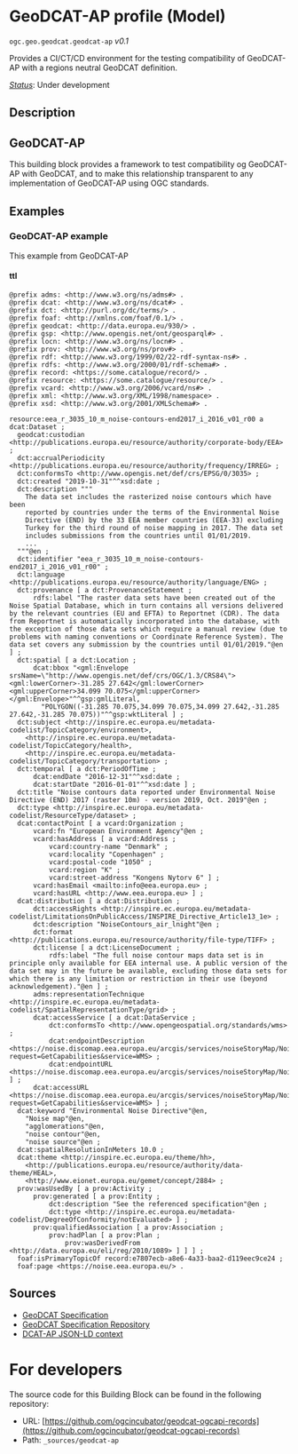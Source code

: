 
# GeoDCAT-AP profile (Model)

`ogc.geo.geodcat.geodcat-ap` *v0.1*

Provides a CI/CT/CD environment for the testing compatibility of GeoDCAT-AP with a regions neutral GeoDCAT definition.

[*Status*](http://www.opengis.net/def/status): Under development

## Description

## GeoDCAT-AP 

This building block provides a framework to test compatibility og GeoDCAT-AP with GeoDCAT, and to make this relationship transparent to any implementation of GeoDCAT-AP using OGC standards.

## Examples

### GeoDCAT-AP example
This example from GeoDCAT-AP
#### ttl
```ttl
@prefix adms: <http://www.w3.org/ns/adms#> .
@prefix dcat: <http://www.w3.org/ns/dcat#> .
@prefix dct: <http://purl.org/dc/terms/> .
@prefix foaf: <http://xmlns.com/foaf/0.1/> .
@prefix geodcat: <http://data.europa.eu/930/> .
@prefix gsp: <http://www.opengis.net/ont/geosparql#> .
@prefix locn: <http://www.w3.org/ns/locn#> .
@prefix prov: <http://www.w3.org/ns/prov#> .
@prefix rdf: <http://www.w3.org/1999/02/22-rdf-syntax-ns#> .
@prefix rdfs: <http://www.w3.org/2000/01/rdf-schema#> .
@prefix record: <https://some.catalogue/record/> .
@prefix resource: <https://some.catalogue/resource/> .
@prefix vcard: <http://www.w3.org/2006/vcard/ns#> .
@prefix xml: <http://www.w3.org/XML/1998/namespace> .
@prefix xsd: <http://www.w3.org/2001/XMLSchema#> .

resource:eea_r_3035_10_m_noise-contours-end2017_i_2016_v01_r00 a dcat:Dataset ;
  geodcat:custodian <http://publications.europa.eu/resource/authority/corporate-body/EEA> ;
  dct:accrualPeriodicity <http://publications.europa.eu/resource/authority/frequency/IRREG> ;
  dct:conformsTo <http://www.opengis.net/def/crs/EPSG/0/3035> ;
  dct:created "2019-10-31"^^xsd:date ;
  dct:description """
    The data set includes the rasterized noise contours which have been
    reported by countries under the terms of the Environmental Noise
    Directive (END) by the 33 EEA member countries (EEA-33) excluding
    Turkey for the third round of noise mapping in 2017. The data set
    includes submissions from the countries until 01/01/2019.
    ...
  """@en ;
  dct:identifier "eea_r_3035_10_m_noise-contours-end2017_i_2016_v01_r00" ;
  dct:language <http://publications.europa.eu/resource/authority/language/ENG> ;
  dct:provenance [ a dct:ProvenanceStatement ;
      rdfs:label "The raster data sets have been created out of the Noise Spatial Database, which in turn contains all versions delivered by the relevant countries (EU and EFTA) to Reportnet (CDR). The data from Reportnet is automatically incorporated into the database, with the exception of those data sets which require a manual review (due to problems with naming conventions or Coordinate Reference System). The data set covers any submission by the countries until 01/01/2019."@en ] ;
  dct:spatial [ a dct:Location ;
      dcat:bbox "<gml:Envelope srsName=\"http://www.opengis.net/def/crs/OGC/1.3/CRS84\"><gml:lowerCorner>-31.285 27.642</gml:lowerCorner><gml:upperCorner>34.099 70.075</gml:upperCorner></gml:Envelope>"^^gsp:gmlLiteral,
        "POLYGON((-31.285 70.075,34.099 70.075,34.099 27.642,-31.285 27.642,-31.285 70.075))"^^gsp:wktLiteral ] ;
  dct:subject <http://inspire.ec.europa.eu/metadata-codelist/TopicCategory/environment>,
    <http://inspire.ec.europa.eu/metadata-codelist/TopicCategory/health>,
    <http://inspire.ec.europa.eu/metadata-codelist/TopicCategory/transportation> ;
  dct:temporal [ a dct:PeriodOfTime ;
      dcat:endDate "2016-12-31"^^xsd:date ;
      dcat:startDate "2016-01-01"^^xsd:date ] ;
  dct:title "Noise contours data reported under Environmental Noise Directive (END) 2017 (raster 10m) - version 2019, Oct. 2019"@en ;
  dct:type <http://inspire.ec.europa.eu/metadata-codelist/ResourceType/dataset> ;
  dcat:contactPoint [ a vcard:Organization ;
      vcard:fn "European Environment Agency"@en ;
      vcard:hasAddress [ a vcard:Address ;
          vcard:country-name "Denmark" ;
          vcard:locality "Copenhagen" ;
          vcard:postal-code "1050" ;
          vcard:region "K" ;
          vcard:street-address "Kongens Nytorv 6" ] ;
      vcard:hasEmail <mailto:info@eea.europa.eu> ;
      vcard:hasURL <http://www.eea.europa.eu> ] ;
  dcat:distribution [ a dcat:Distribution ;
      dct:accessRights <http://inspire.ec.europa.eu/metadata-codelist/LimitationsOnPublicAccess/INSPIRE_Directive_Article13_1e> ;
      dct:description "NoiseContours_air_lnight"@en ;
      dct:format <http://publications.europa.eu/resource/authority/file-type/TIFF> ;
      dct:license [ a dct:LicenseDocument ;
          rdfs:label "The full noise contour maps data set is in principle only available for EEA internal use. A public version of the data set may in the future be available, excluding those data sets for which there is any limitation or restriction in their use (beyond acknowledgement)."@en ] ;
      adms:representationTechnique <http://inspire.ec.europa.eu/metadata-codelist/SpatialRepresentationType/grid> ;
      dcat:accessService [ a dcat:DataService ;
          dct:conformsTo <http://www.opengeospatial.org/standards/wms> ;
          dcat:endpointDescription <https://noise.discomap.eea.europa.eu/arcgis/services/noiseStoryMap/NoiseContours_air_lnight/ImageServer/WMSServer?request=GetCapabilities&service=WMS> ;
          dcat:endpointURL <https://noise.discomap.eea.europa.eu/arcgis/services/noiseStoryMap/NoiseContours_air_lnight/ImageServer/WMSServer> ] ;
      dcat:accessURL <https://noise.discomap.eea.europa.eu/arcgis/services/noiseStoryMap/NoiseContours_air_lnight/ImageServer/WMSServer?request=GetCapabilities&service=WMS> ] ;
  dcat:keyword "Environmental Noise Directive"@en,
    "Noise map"@en,
    "agglomerations"@en,
    "noise contour"@en,
    "noise source"@en ;
  dcat:spatialResolutionInMeters 10.0 ;
  dcat:theme <http://inspire.ec.europa.eu/theme/hh>,
    <http://publications.europa.eu/resource/authority/data-theme/HEAL>,
    <http://www.eionet.europa.eu/gemet/concept/2884> ;
  prov:wasUsedBy [ a prov:Activity ;
      prov:generated [ a prov:Entity ;
          dct:description "See the referenced specification"@en ;
          dct:type <http://inspire.ec.europa.eu/metadata-codelist/DegreeOfConformity/notEvaluated> ] ;
      prov:qualifiedAssociation [ a prov:Association ;
          prov:hadPlan [ a prov:Plan ;
              prov:wasDerivedFrom <http://data.europa.eu/eli/reg/2010/1089> ] ] ] ;
  foaf:isPrimaryTopicOf record:e7807ecb-a8e6-4a33-baa2-d119eec9ce24 ;
  foaf:page <https://noise.eea.europa.eu/> .

```

## Sources

* [GeoDCAT Specification](http://www.opengis.net/def/metamodel/profiles/geodcat)
* [GeoDCAT Specification Repository](https://github.com/opengeospatial/GeoDCAT-SWG)
* [DCAT-AP JSON-LD context](https://semiceu.github.io/DCAT-AP/releases/3.0.0/context/dcat-ap.jsonld)

# For developers

The source code for this Building Block can be found in the following repository:

* URL: [https://github.com/ogcincubator/geodcat-ogcapi-records](https://github.com/ogcincubator/geodcat-ogcapi-records)
* Path: `_sources/geodcat-ap`

